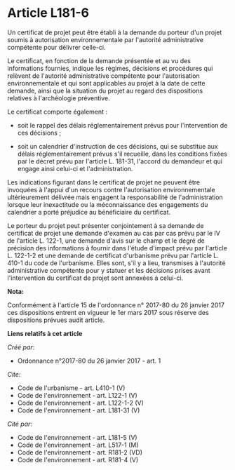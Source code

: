# Article L181-6

Un certificat de projet peut être établi à la demande du porteur d'un projet soumis à autorisation environnementale par
l'autorité administrative compétente pour délivrer celle-ci. 

Le certificat, en fonction de la demande présentée et au vu des informations fournies, indique les régimes, décisions et
procédures qui relèvent de l'autorité administrative compétente pour l'autorisation environnementale et qui sont applicables
au projet à la date de cette demande, ainsi que la situation du projet au regard des dispositions relatives à l'archéologie
préventive. 

Le certificat comporte également :

- soit le rappel des délais réglementairement prévus pour l'intervention de ces décisions ;

- soit un calendrier d'instruction de ces décisions, qui se substitue aux délais réglementairement prévus s'il recueille,
dans les conditions fixées par le décret prévu par l'article L. 181-31, l'accord du demandeur et qui engage ainsi celui-ci et
l'administration. 

Les indications figurant dans le certificat de projet ne peuvent être invoquées à l'appui d'un recours contre l'autorisation
environnementale ultérieurement délivrée mais engagent la responsabilité de l'administration lorsque leur inexactitude ou la
méconnaissance des engagements du calendrier a porté préjudice au bénéficiaire du certificat. 

Le porteur du projet peut présenter conjointement à sa demande de certificat de projet une demande d'examen au cas par cas
prévu par le IV de l'article L. 122-1, une demande d'avis sur le champ et le degré de précision des informations à fournir
dans l'étude d'impact prévu par l'article L. 122-1-2 et une demande de certificat d'urbanisme prévu par l'article L. 410-1 du
code de l'urbanisme. Elles sont, s'il y a lieu, transmises à l'autorité administrative compétente pour y statuer et les
décisions prises avant l'intervention du certificat de projet sont annexées à celui-ci.

**Nota:**

Conformément à l'article 15 de l'ordonnance n° 2017-80 du 26 janvier 2017 ces dispositions entrent en vigueur le 1er mars
2017 sous réserve des dispositions prévues audit article.

**Liens relatifs à cet article**

_Créé par_:

  - Ordonnance n°2017-80 du 26 janvier 2017 - art. 1

_Cite_:

  - Code de l'urbanisme - art. L410-1 (V)
  - Code de l'environnement - art. L122-1 (V)
  - Code de l'environnement - art. L122-1-2 (V)
  - Code de l'environnement - art. L181-31 (V)

_Cité par_:

  - Code de l'environnement - art. L181-5 (V)
  - Code de l'environnement - art. L517-1 (M)
  - Code de l'environnement - art. R181-2 (VD)
  - Code de l'environnement - art. R181-4 (V)
